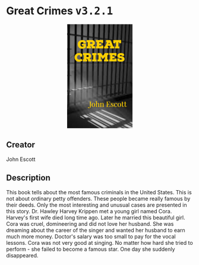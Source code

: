 
# Great Crimes <kbd>v3.2.1</kbd>

<center>
  <img src="./cover-1024.jpg"/>
</center>

## Creator
John Escott

## Description
This book tells about the most famous criminals in the United States. This is not about ordinary petty offenders. These people became really famous by their deeds. Only the most interesting and unusual cases are presented in this story. Dr. Hawley Harvey Krippen met a young girl named Cora. Harvey's first wife died long time ago. Later he married this beautiful girl. Cora was cruel, domineering and did not love her husband. She was dreaming about the career of the singer and wanted her husband to earn much more money. Doctor's salary was too small to pay for the vocal lessons. Cora was not very good at singing. No matter how hard she tried to perform - she failed to become a famous star. One day she suddenly disappeared.
